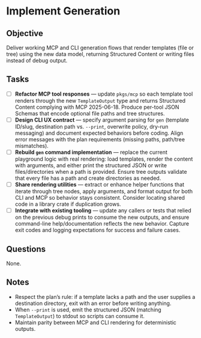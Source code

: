 # Implement Generation

## Objective

Deliver working MCP and CLI generation flows that render templates (file or tree) using the new data model, returning Structured Content or writing files instead of debug output.

## Tasks

- [ ] **Refactor MCP tool responses** — update `pkgs/mcp` so each template tool renders through the new `TemplateOutput` type and returns Structured Content complying with MCP 2025-06-18.
      Produce per-tool JSON Schemas that encode optional file paths and tree structures.
- [ ] **Design CLI UX contract** — specify argument parsing for `gen` (template ID/slug, destination path vs. `--print`, overwrite policy, dry-run messaging) and document expected behaviors before coding.
      Align error messages with the plan requirements (missing paths, path/tree mismatches).
- [ ] **Rebuild `gen` command implementation** — replace the current playground logic with real rendering: load templates, render the content with arguments, and either print the structured JSON or write files/directories when a path is provided.
      Ensure tree outputs validate that every file has a path and create directories as needed.
- [ ] **Share rendering utilities** — extract or enhance helper functions that iterate through tree nodes, apply arguments, and format output for both CLI and MCP so behavior stays consistent.
      Consider locating shared code in a library crate if duplication grows.
- [ ] **Integrate with existing tooling** — update any callers or tests that relied on the previous debug prints to consume the new outputs, and ensure command-line help/documentation reflects the new behavior.
      Capture exit codes and logging expectations for success and failure cases.

## Questions

None.

## Notes

- Respect the plan’s rule: if a template lacks a path and the user supplies a destination directory, exit with an error before writing anything.
- When `--print` is used, emit the structured JSON (matching `TemplateOutput`) to stdout so scripts can consume it.
- Maintain parity between MCP and CLI rendering for deterministic outputs.
